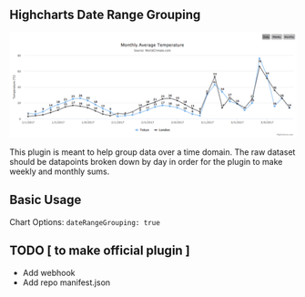 ## Highcharts Date Range Grouping

![higcharts-plugin-gif-demo](images/plugin-01.gif)

This plugin is meant to help group data over a time domain. The raw dataset should be datapoints
broken down by day in order for the plugin to make weekly and monthly sums.

## Basic Usage
Chart Options: `dateRangeGrouping: true`

## TODO [ to make official plugin ]
- Add webhook
- Add repo manifest.json
